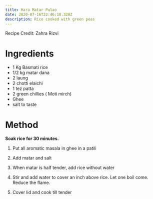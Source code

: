 ```yaml
---
title: Hara Matar Pulao
date: 2020-07-16T22:46:18.328Z
description: Rice cooked with green peas
---
```

Recipe Credit: Zahra Rizvi  

# Ingredients
* 1 Kg Basmati rice
* 1/2 kg matar dana
* 2 laung
* 2 chotti elaichi
* 1 tez patta
* 2 green chillies ( Moti mirch)
* Ghee 
* salt to taste

# Method

  **Soak rice for 30 minutes.**

1) Put all aromatic masala in ghee in a patili

 2) Add matar and salt

3) When matar is half tender, add rice without water

 4) Stir and add water to cover an inch above rice. Let one boil come. Reduce the flame.

 5) Cover lid and cook till tender
